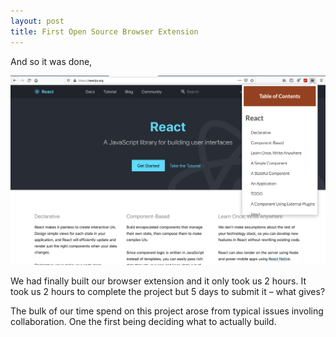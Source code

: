 ```yaml
---
layout: post
title: First Open Source Browser Extension
---
```


And so it was done,

![Table of Contents](../images/screenshot.png)

We had finally built our browser extension and it only took us 2 hours. It took us 2 hours to complete the project but 5 days to submit it – what gives?

The bulk of our time spend on this project arose from typical issues involing collaboration. One the first being deciding what to actually build. 
